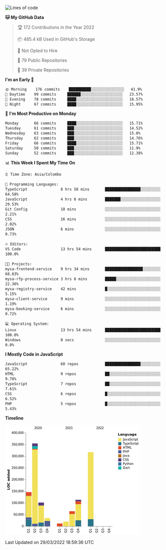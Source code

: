 
<!--START_SECTION:waka-->
![Lines of code](https://img.shields.io/badge/From%20Hello%20World%20I%27ve%20Written-1%20Million%20lines%20of%20code-blue)

**🐱 My GitHub Data** 

> 🏆 172 Contributions in the Year 2022
 > 
> 📦 485.4 kB Used in GitHub's Storage 
 > 
> 🚫 Not Opted to Hire
 > 
> 📜 79 Public Repositories 
 > 
> 🔑 39 Private Repositories  
 > 
**I'm an Early 🐤** 

```text
🌞 Morning    176 commits    ██████████░░░░░░░░░░░░░░░   41.9% 
🌆 Daytime    99 commits     ██████░░░░░░░░░░░░░░░░░░░   23.57% 
🌃 Evening    78 commits     ████░░░░░░░░░░░░░░░░░░░░░   18.57% 
🌙 Night      67 commits     ████░░░░░░░░░░░░░░░░░░░░░   15.95%

```
📅 **I'm Most Productive on Monday** 

```text
Monday       66 commits     ████░░░░░░░░░░░░░░░░░░░░░   15.71% 
Tuesday      61 commits     ███░░░░░░░░░░░░░░░░░░░░░░   14.52% 
Wednesday    63 commits     ███░░░░░░░░░░░░░░░░░░░░░░   15.0% 
Thursday     62 commits     ███░░░░░░░░░░░░░░░░░░░░░░   14.76% 
Friday       66 commits     ████░░░░░░░░░░░░░░░░░░░░░   15.71% 
Saturday     50 commits     ███░░░░░░░░░░░░░░░░░░░░░░   11.9% 
Sunday       52 commits     ███░░░░░░░░░░░░░░░░░░░░░░   12.38%

```


📊 **This Week I Spent My Time On** 

```text
⌚︎ Time Zone: Asia/Colombo

💬 Programming Languages: 
TypeScript               8 hrs 58 mins       ████████████████░░░░░░░░░   64.58% 
JavaScript               4 hrs 6 mins        ███████░░░░░░░░░░░░░░░░░░   29.53% 
Git Config               18 mins             ░░░░░░░░░░░░░░░░░░░░░░░░░   2.21% 
CSS                      16 mins             ░░░░░░░░░░░░░░░░░░░░░░░░░   2.02% 
JSON                     6 mins              ░░░░░░░░░░░░░░░░░░░░░░░░░   0.73%

🔥 Editors: 
VS Code                  13 hrs 54 mins      █████████████████████████   100.0%

🐱‍💻 Projects: 
mysa-frontend-service    9 hrs 34 mins       █████████████████░░░░░░░░   68.83% 
mysa-rfp-process-service 3 hrs 6 mins        █████░░░░░░░░░░░░░░░░░░░░   22.36% 
mysa-registry-service    42 mins             █░░░░░░░░░░░░░░░░░░░░░░░░   5.15% 
mysa-client-service      9 mins              ░░░░░░░░░░░░░░░░░░░░░░░░░   1.19% 
mysa-booking-service     6 mins              ░░░░░░░░░░░░░░░░░░░░░░░░░   0.72%

💻 Operating System: 
Linux                    13 hrs 54 mins      █████████████████████████   100.0% 
Windows                  0 secs              ░░░░░░░░░░░░░░░░░░░░░░░░░   0.0%

```

**I Mostly Code in JavaScript** 

```text
JavaScript               60 repos            ████████████████░░░░░░░░░   65.22% 
HTML                     9 repos             ██░░░░░░░░░░░░░░░░░░░░░░░   9.78% 
TypeScript               7 repos             ██░░░░░░░░░░░░░░░░░░░░░░░   7.61% 
CSS                      6 repos             █░░░░░░░░░░░░░░░░░░░░░░░░   6.52% 
PHP                      5 repos             █░░░░░░░░░░░░░░░░░░░░░░░░   5.43%

```


**Timeline**

![Chart not found](https://raw.githubusercontent.com/ccweerasinghe1994/ccweerasinghe1994/master/charts/bar_graph.png) 


 Last Updated on 29/03/2022 18:59:36 UTC
<!--END_SECTION:waka-->
